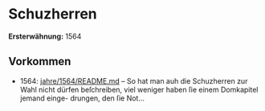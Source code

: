 # Schuzherren

**Ersterwähnung:** 1564

## Vorkommen
- 1564: [jahre/1564/README.md](../jahre/1564/README.md) – So hat man
auh die Schuzherren zur Wahl nicht dürfen beſchreiben,
viel weniger haben ſie einem Domkapitel jemand einge-
drungen, den ſie Not...
